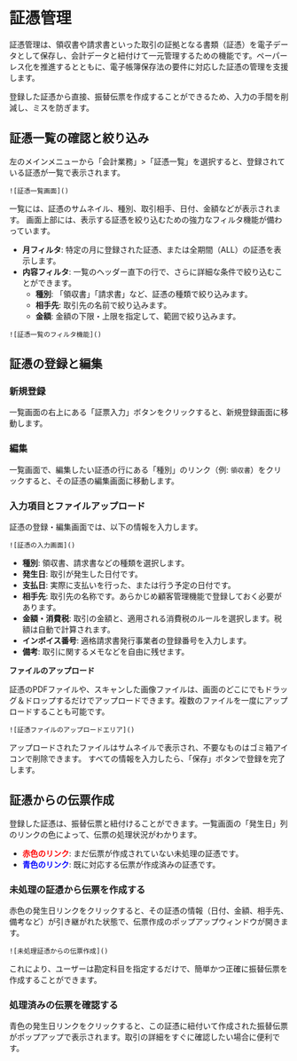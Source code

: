 # 証憑管理

証憑管理は、領収書や請求書といった取引の証拠となる書類（証憑）を電子データとして保存し、会計データと紐付けて一元管理するための機能です。ペーパーレス化を推進するとともに、電子帳簿保存法の要件に対応した証憑の管理を支援します。

登録した証憑から直接、振替伝票を作成することができるため、入力の手間を削減し、ミスを防ぎます。

## 証憑一覧の確認と絞り込み

左のメインメニューから「会計業務」>「証憑一覧」を選択すると、登録されている証憑が一覧で表示されます。

`![証憑一覧画面]()`

一覧には、証憑のサムネイル、種別、取引相手、日付、金額などが表示されます。
画面上部には、表示する証憑を絞り込むための強力なフィルタ機能が備わっています。

*   **月フィルタ**: 特定の月に登録された証憑、または全期間（ALL）の証憑を表示します。
*   **内容フィルタ**: 一覧のヘッダー直下の行で、さらに詳細な条件で絞り込むことができます。
    *   **種別**: 「領収書」「請求書」など、証憑の種類で絞り込みます。
    *   **相手先**: 取引先の名前で絞り込みます。
    *   **金額**: 金額の下限・上限を指定して、範囲で絞り込みます。

`![証憑一覧のフィルタ機能]()`

## 証憑の登録と編集

### 新規登録

一覧画面の右上にある「証票入力」ボタンをクリックすると、新規登録画面に移動します。

### 編集

一覧画面で、編集したい証憑の行にある「種別」のリンク（例: `領収書`）をクリックすると、その証憑の編集画面に移動します。

### 入力項目とファイルアップロード

証憑の登録・編集画面では、以下の情報を入力します。

`![証憑の入力画面]()`

*   **種別**: 領収書、請求書などの種類を選択します。
*   **発生日**: 取引が発生した日付です。
*   **支払日**: 実際に支払いを行った、または行う予定の日付です。
*   **相手先**: 取引先の名称です。あらかじめ顧客管理機能で登録しておく必要があります。
*   **金額・消費税**: 取引の金額と、適用される消費税のルールを選択します。税額は自動で計算されます。
*   **インボイス番号**: 適格請求書発行事業者の登録番号を入力します。
*   **備考**: 取引に関するメモなどを自由に残せます。

**ファイルのアップロード**

証憑のPDFファイルや、スキャンした画像ファイルは、画面のどこにでもドラッグ＆ドロップするだけでアップロードできます。複数のファイルを一度にアップロードすることも可能です。

`![証憑ファイルのアップロードエリア]()`

アップロードされたファイルはサムネイルで表示され、不要なものはゴミ箱アイコンで削除できます。
すべての情報を入力したら、「保存」ボタンで登録を完了します。

## 証憑からの伝票作成

登録した証憑は、振替伝票と紐付けることができます。一覧画面の「発生日」列のリンクの色によって、伝票の処理状況がわかります。

*   <span style="color: red;">**赤色のリンク**</span>: まだ伝票が作成されていない未処理の証憑です。
*   <span style="color: blue;">**青色のリンク**</span>: 既に対応する伝票が作成済みの証憑です。

### 未処理の証憑から伝票を作成する

赤色の発生日リンクをクリックすると、その証憑の情報（日付、金額、相手先、備考など）が引き継がれた状態で、伝票作成のポップアップウィンドウが開きます。

`![未処理証憑からの伝票作成]()`

これにより、ユーザーは勘定科目を指定するだけで、簡単かつ正確に振替伝票を作成することができます。

### 処理済みの伝票を確認する

青色の発生日リンクをクリックすると、この証憑に紐付いて作成された振替伝票がポップアップで表示されます。取引の詳細をすぐに確認したい場合に便利です。
